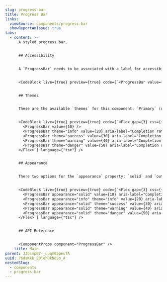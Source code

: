 ```yaml
---
slug: progress-bar
title: Progress Bar
links:
  viewSource: components/progress-bar
  showReportAnIssue: true
tabs:
  - content: >-
      A styled progress bar.


      ## Accessibility


      A `ProgressBar` needs to be associated with a label for accessibility purposes, therefore the component `id` needs to be set. If a label is not available, please add an `aria-label` to ensure that the component remains accessible. For more examples, please read [aria-progressbar-name](https://dequeuniversity.com/rules/axe/4.1/aria-progressbar-name?application=axeAPI)


      <CodeBlock live={true} preview={true} code={`<ProgressBar value={20} aria-label="Completion rate" />`} language={"tsx"} />


      ## Themes


      These are the available `themes` for this component: `Primary` (default), `Success`, `Warning`, `Danger`


      <CodeBlock live={true} preview={true} code={`<Flex gap={3} css={{width: '100%'}}>
        <ProgressBar value={10} />
        <ProgressBar theme="info" value={20} aria-label="Completion rate" />
        <ProgressBar theme="success" value={30} aria-label="Completion rate" />
        <ProgressBar theme="warning" value={40} aria-label="Completion rate" />
        <ProgressBar theme="danger" value={50} aria-label="Completion rate" />
      </Flex>`} language={"tsx"} />


      ## Appearance


      There two options for the `appearance` property: `solid` and `outline(default)`. These are the available `outline` variations for all the `themes`.


      <CodeBlock live={true} preview={true} code={`<Flex gap={3} css={{width: '100%'}}>
        <ProgressBar appearance="solid" value={10} aria-label="Completion rate" />
        <ProgressBar appearance="info" theme="info" value={20} aria-label="Completion rate" />
        <ProgressBar appearance="solid" theme="success" value={30} aria-label="Completion rate" />
        <ProgressBar appearance="solid" theme="warning" value={40} aria-label="Completion rate" />
        <ProgressBar appearance="solid" theme="danger" value={50} aria-label="Completion rate" />
      </Flex>`} language={"tsx"} />


      ## API Reference


      <ComponentProps component="ProgressBar" />
    title: Main
parent: J3bsmpB7-_uuqm05peuTA
uuid: P6daKkk_E0jehDkN0So_A
nestedSlug:
  - components
  - progress-bar
---
```

